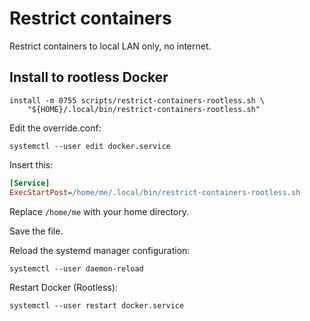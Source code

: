 Restrict containers
=============================

Restrict containers to local LAN only, no internet.

Install to rootless Docker
------------------------------

```shell
install -m 0755 scripts/restrict-containers-rootless.sh \
    "${HOME}/.local/bin/restrict-containers-rootless.sh"
```

Edit the override.conf:

```shell
systemctl --user edit docker.service

```

Insert this:

```ini
[Service]
ExecStartPost=/home/me/.local/bin/restrict-containers-rootless.sh

```

Replace `/home/me` with your home directory.

Save the file.

Reload the systemd manager configuration:

```shell
systemctl --user daemon-reload

```

Restart Docker (Rootless):

```shell
systemctl --user restart docker.service

```
